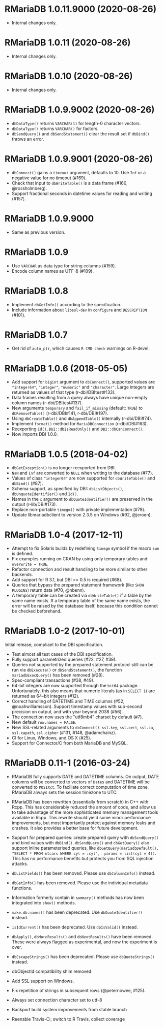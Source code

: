 # RMariaDB 1.0.11.9000 (2020-08-26)

- Internal changes only.


# RMariaDB 1.0.11 (2020-08-26)

- Internal changes only.


# RMariaDB 1.0.10 (2020-08-26)

- Internal changes only.


# RMariaDB 1.0.9.9002 (2020-08-26)

- `dbDataType()` returns `VARCHAR(1)` for length-0 character vectors.
- `dbDataType()` returns `VARCHAR()` for factors.
- `dbSendQuery()` and `dbSendStatement()` clear the result set if `dbBind()` throws an error.


# RMariaDB 1.0.9.9001 (2020-08-26)

- `dbConnect()` gains a `timeout` argument, defaults to 10. Use `Inf` or a negative value for no timeout (#169).
- Check that input to `dbWriteTable()` is a data frame (#160, @rossholmberg).
- Support fractional seconds in datetime values for reading and writing (#157).


# RMariaDB 1.0.9.9000

- Same as previous version.


# RMariaDB 1.0.9

- Use `VARCHAR` as data type for string columns (#159).
- Encode column names as UTF-8 (#109).


# RMariaDB 1.0.8

- Implement `dbGetInfo()` according to the specification.
- Include information about `libssl-dev` in `configure` and `DESCRIPTION` (#101).


# RMariaDB 1.0.7

- Get rid of `auto_ptr`, which causes `R CMD check` warnings on R-devel.


# RMariaDB 1.0.6 (2018-05-05)

- Add support for `bigint` argument to `dbConnect()`, supported values are `"integer64"`, `"integer"`, `"numeric"` and `"character"`. Large integers are returned as values of that type (r-dbi/DBItest#133).
- Data frames resulting from a query always have unique non-empty column names (r-dbi/DBItest#137).
- New arguments `temporary` and `fail_if_missing` (default: `TRUE`) to `dbRemoveTable()` (r-dbi/DBI#141, r-dbi/DBI#197).
- Using `dbCreateTable()` and `dbAppendTable()` internally (r-dbi/DBI#74).
- Implement `format()` method for `MariaDBConnection` (r-dbi/DBI#163).
- Reexporting `Id()`, `DBI::dbIsReadOnly()` and `DBI::dbCanConnect()`.
- Now imports DBI 1.0.0.


# RMariaDB 1.0.5 (2018-04-02)

- `dbGetException()` is no longer reexported from DBI.
- `NaN` and `Inf` are converted to `NULL` when writing to the database (#77).
- Values of class `"integer64"` are now supported for `dbWriteTable()` and `dbBind()` (#87).
- Schema support, as specified by DBI: `dbListObjects()`, `dbUnquoteIdentifier()` and `Id()`.
- Names in the `x` argument to `dbQuoteIdentifier()` are preserved in the output (r-lib/DBI#173).
- Replace non-portable `timegm()` with private implementation (#78).
- Update libmariadbclient to version 2.3.5 on Windows (#92, @jeroen).


# RMariaDB 1.0-4 (2017-12-11)

- Attempt to fix Solaris builds by redefining `timegm` symbol if the macro `sun` is defined.
- Fix examples running on CRAN by using only temporary tables and `overwrite = TRUE`.
- Refactor connection and result handling to be more similar to other backends.
- Add support for R 3.1, but DBI >= 0.5 is required (#68).
- Queries that bypass the prepared statement framework (like `SHOW PLUGINS`) return data (#70, @nbenn).
- A temporary table can be created via `dbWriteTable()` if a table by the same name exists. If a temporary table of the same name exists, the error will be raised by the database itself, because this condition cannot be checked beforehand.


# RMariaDB 1.0-2 (2017-10-01)

Initial release, compliant to the DBI specification.

- Test almost all test cases of the DBI specification.
- Fully support parametrized queries (#22, #27, #39).
- Queries not supported by the prepared statement protocol still can be run via `dbExecute()` or `dbSendStatement()`, the function `mariadbExecQuery()` has been removed (#28).
- Spec-compliant transactions (#38, #49).
- 64-bit integers are now supported through the `bit64` package. Unfortunately, this also means that numeric literals (as in `SELECT 1`) are returned as 64-bit integers (#12).
- Correct handling of DATETIME and TIME columns (#52, @noahwilliamsson). Support timestamp values with sub-second precision on output, and with year beyond 2038 (#56).
- The connection now uses the "utf8mb4" charset by default (#7).
- New default `row.names = FALSE`.
- New SSL-related arguments to `dbConnect()`: `ssl.key`, `ssl.cert`, `ssl.ca`, `ssl.capath`, `ssl.cipher` (#131, #148, @adamchainz).
- CI for Linux, Windows, and OS X (#25).
- Support for Connector/C from both MariaDB and MySQL.


# RMariaDB 0.11-1 (2016-03-24)

 *  RMariaDB fully supports DATE and DATETIME columns. On output, DATE columns
    will be converted to vectors of `Date`s and DATETIME will be converted
    to `POSIXct`. To faciliate correct computation of time zone, RMariaDB
    always sets the session timezone to UTC.

 *  RMariaDB has been rewritten (essentially from scratch) in C++ with
    Rcpp. This has considerably reduced the amount of code, and allow us to
    take advantage of the more sophisticated memory management tools available in
    Rcpp. This rewrite should yield some minor performance improvements, but 
    most importantly protect against memory leaks and crashes. It also provides
    a better base for future development.

 *  Support for prepared queries: create prepared query with `dbSendQuery()` 
    and bind values with `dbBind()`. `dbSendQuery()` and `dbGetQuery()` also 
    support inline parameterised queries, like 
    `dbGetQuery(mariadbDefault(), "SELECT * FROM mtcars WHERE cyl = :cyl", 
    params = list(cyl = 4))`. This has no performance benefits but protects you 
    from SQL injection attacks.

 * `dbListFields()` has been removed. Please use `dbColumnInfo()` instead.

 * `dbGetInfo()` has been removed. Please use the individual metadata 
    functions.

 *  Information formerly contain in `summary()` methods has now been integrated
    into `show()` methods.

 *  `make.db.names()` has been deprecated. Use `dbQuoteIdentifier()` instead.
 
 *  `isIdCurrent()` has been deprecated. Use `dbIsValid()` instead.

 *  `dbApply()`, `dbMoreResults()` and `dbNextResults()` have been removed.
    These were always flagged as experimental, and now the experiment is over.

 *  `dbEscapeStrings()` has been deprecated. Please use `dbQuoteStrings()`
    instead.

 *  dbObjectId compatibility shim removed

 *  Add SSL support on Windows.

 *  Fix repetition of strings in subsequent rows (@peternowee, #125).

 *  Always set connection character set to utf-8

 *  Backport build system improvements from stable branch

 *  Reenable Travis-CI, switch to R Travis, collect coverage
